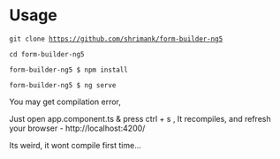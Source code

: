 # Usage

<code>git clone https://github.com/shrimank/form-builder-ng5</code>

<code>cd form-builder-ng5</code>

<code>form-builder-ng5 $  npm install</code>

<code>form-builder-ng5 $  ng serve</code>


You may get <red>compilation error</red>,

Just open app.component.ts & press ctrl + s , It recompiles, and refresh your browser - http://localhost:4200/

Its weird, it wont compile first time...
